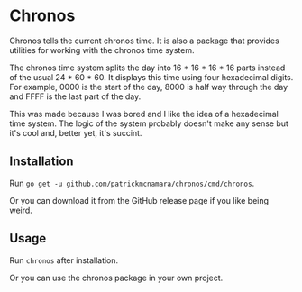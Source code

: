 # Chronos

Chronos tells the current chronos time. It is also a package that provides
utilities for working with the chronos time system.

The chronos time system splits the day into 16 * 16 * 16 * 16 parts instead of
the usual 24 * 60 * 60. It displays this time using four hexadecimal digits. For
example, 0000 is the start of the day, 8000 is half way through the day and FFFF
is the last part of the day.

This was made because I was bored and I like the idea of a hexadecimal time
system. The logic of the system probably doesn't make any sense but it's cool
and, better yet, it's succint.

## Installation

Run `go get -u github.com/patrickmcnamara/chronos/cmd/chronos`.

Or you can download it from the GitHub release page if you like being weird.

## Usage

Run `chronos` after installation.

Or you can use the chronos package in your own project.
